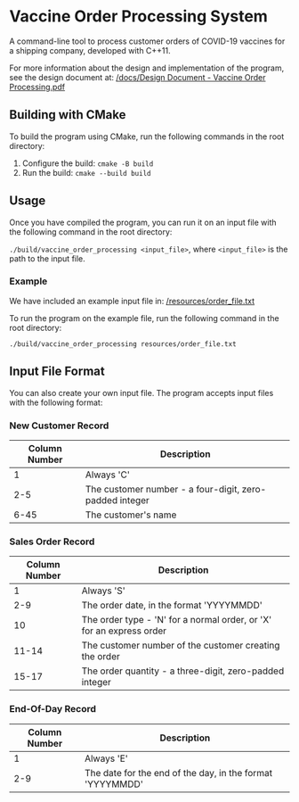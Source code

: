# Vaccine Order Processing System

A command-line tool to process customer orders of COVID-19 vaccines for a
shipping company, developed with C++11.

For more information about the design and implementation of the program, see
the design document at: [/docs/Design Document - Vaccine Order Processing.pdf](docs/Design%20Document%20-%20Vaccine%20Order%20Processing.pdf)

## Building with CMake

To build the program using CMake, run the following commands in the root
directory:

1. Configure the build: `cmake -B build`
2. Run the build: `cmake --build build`

## Usage

Once you have compiled the program, you can run it on an input file with the
following command in the root directory:

`./build/vaccine_order_processing <input_file>`, where `<input_file>` is the
path to the input file.

### Example

We have included an example input file in: [/resources/order_file.txt](resources/order_file.txt)

To run the program on the example file, run the following command in the root
directory:

`./build/vaccine_order_processing resources/order_file.txt`

## Input File Format

You can also create your own input file. The program accepts input files with
the following format:

### New Customer Record

| Column Number | Description                                             |
| ------------- | ------------------------------------------------------- |
| 1             | Always 'C'                                              |
| 2-5           | The customer number - a four-digit, zero-padded integer |
| 6-45          | The customer's name                                     |

### Sales Order Record

| Column Number | Description                                                          |
| ------------- | -------------------------------------------------------------------- |
| 1             | Always 'S'                                                           |
| 2-9           | The order date, in the format 'YYYYMMDD'                             |
| 10            | The order type - 'N' for a normal order, or 'X' for an express order |
| 11-14         | The customer number of the customer creating the order               |
| 15-17         | The order quantity - a three-digit, zero-padded integer              |

### End-Of-Day Record

| Column Number | Description                                               |
| ------------- | --------------------------------------------------------- |
| 1             | Always 'E'                                                |
| 2-9           | The date for the end of the day, in the format 'YYYYMMDD' |
